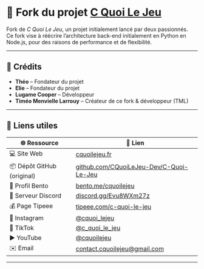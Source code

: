 # 🍵 Fork du projet [C Quoi Le Jeu](https://github.com/CQuoiLeJeu-Dev/)

Fork de *C Quoi Le Jeu*, un projet initialement lancé par deux passionnés.  
Ce fork vise à réécrire l’architecture back-end initialement en Python en Node.js, pour des raisons de performance et de flexibilité.

---

## 🤝 Crédits

- **Théo** – Fondateur du projet  
- **Elie** – Fondateur du projet
- **Lugame Cooper** – Développeur
- **Timéo Menvielle Larrouy** – Créateur de ce fork & développeur (TML)

---

## 🔗 Liens utiles

| 🌐 Ressource | 🔗 Lien |
|-------------|--------|
| 💻 Site Web | [cquoilejeu.fr](https://www.cquoilejeu.fr) |
| 📦 Dépôt GitHub (original) | [github.com/CQuoiLeJeu-Dev/C-Quoi-Le-Jeu](https://github.com/CQuoiLeJeu-Dev/C-Quoi-Le-Jeu) |
| 🧰 Profil Bento | [bento.me/cquoilejeu](https://bento.me/cquoilejeu) |
| 💬 Serveur Discord | [discord.gg/Evu8WXm27z](https://discord.gg/Evu8WXm27z) |
| 💰 Page Tipeee | [tipeee.com/c-quoi-le-jeu](https://fr.tipeee.com/c-quoi-le-jeu/) |
| 📸 Instagram | [@cquoi_lejeu](https://www.instagram.com/cquoi_lejeu?igsh=bDl6OGFtdnA2OGdo) |
| 🎵 TikTok | [@c_quoi_le_jeu](https://www.tiktok.com/@c_quoi_le_jeu?_t=ZN-8wN2w0gTh4w&_r=1) |
| ▶️ YouTube | [@cquoilejeu](https://www.youtube.com/@cquoilejeu) |
| ✉️ Email | contact.cquoilejeu@gmail.com |

---

